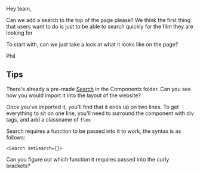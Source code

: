 Hey team,

Can we add a search to the top of the page please? We think the first thing that users want to do is just to be able to search quickly for the film they are looking for

To start with, can we just take a look at what it looks like on the page?

Phil

## Tips

There's already a pre-made [Search](../src/components/SearchBar.jsx) in the Components folder. Can you see how you would import it into the layout of the website?

Once you've imported it, you'll find that it ends up on two lines. To get everything to sit on one line, you'll need to surround the component with div tags, and add a classname of `flex`

Search requires a function to be passed into it to work, the syntax is as follows:

`<Search setSearch={}>`

Can you figure out which function it requires passed into the curly brackets?
